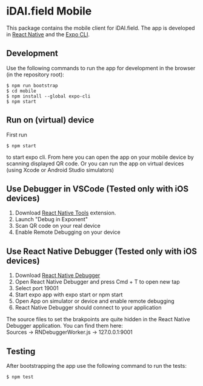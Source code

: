 # iDAI.field Mobile

This package contains the mobile client for iDAI.field.
The app is developed in [React Native](https://reactnative.dev/) and the [Expo CLI](https://expo.io/).

## Development

Use the following commands to run the app for development in the browser (in the repository root):

    $ npm run bootstrap
    $ cd mobile
    $ npm install --global expo-cli
    $ npm start

## Run on (virtual) device

First run 

    $ npm start

to start expo cli. From here you can open the app on your mobile device by scanning displayed QR code. Or you can run the app on virtual devices (using Xcode or Android Studio simulators)

## Use Debugger in VSCode (Tested only with iOS devices)

1. Download [React Native Tools](https://marketplace.visualstudio.com/items?itemName=msjsdiag.vscode-react-native) extension.
2. Launch "Debug in Exponent"
3. Scan QR code on your real device
4. Enable Remote Debugging on your device

## Use React Native Debugger (Tested only with iOS devices)

1. Download [React Native Debugger](https://github.com/jhen0409/react-native-debugger)
2. Open React Native Debugger and press Cmd + T to open new tap
3. Select port 19001
4. Start expo app with expo start or npm start
5. Open App on simulator or device and enable remote debugging
6. React Native Debugger should connect to your application

The source files to set the brakpoints are quite hidden in the React Native Debugger application. You can find them here: <br/>
Sources -> RNDebuggerWorker.js -> 127.0.0.1:9001

## Testing

After bootstrapping the app use the following command to run the tests:

    $ npm test
